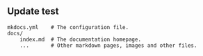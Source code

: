 
## Update test

    mkdocs.yml    # The configuration file.
    docs/
        index.md  # The documentation homepage.
        ...       # Other markdown pages, images and other files.
